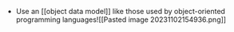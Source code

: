 - Use an [[object data model]] like those used by object-oriented programming languages![[Pasted image 20231102154936.png]]